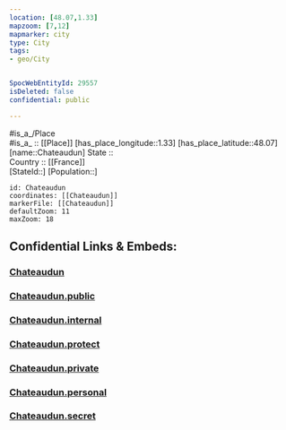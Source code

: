 ```yaml
---
location: [48.07,1.33] 
mapzoom: [7,12] 
mapmarker: city 
type: City
tags:
- geo/City


SpocWebEntityId: 29557
isDeleted: false
confidential: public

---
```

#is_a_/Place  
#is_a_ :: [[Place]] 
[has_place_longitude::1.33] 
[has_place_latitude::48.07] 
[name::Chateaudun] 
State ::  
Country :: [[France]]  
[StateId::] 
[Population::] 



```leaflet
id: Chateaudun
coordinates: [[Chateaudun]] 
markerFile: [[Chateaudun]] 
defaultZoom: 11 
maxZoom: 18
```


## Confidential Links & Embeds: 

### [Chateaudun](/_Standards/Earth/Continent/Europe/Europe~West/France/regions~France/Val_de_Loire/departments~Val_de_Loire/Eure-et-Loir/communes~Eure-et-Loir/Châteaudun/cities~Châteaudun/Chateaudun.md) 

### [Chateaudun.public](/_public/Earth/Continent/Europe/Europe~West/France/regions~France/Val_de_Loire/departments~Val_de_Loire/Eure-et-Loir/communes~Eure-et-Loir/Châteaudun/cities~Châteaudun/Chateaudun.public.md) 

### [Chateaudun.internal](/_internal/Earth/Continent/Europe/Europe~West/France/regions~France/Val_de_Loire/departments~Val_de_Loire/Eure-et-Loir/communes~Eure-et-Loir/Châteaudun/cities~Châteaudun/Chateaudun.internal.md) 

### [Chateaudun.protect](/_protect/Earth/Continent/Europe/Europe~West/France/regions~France/Val_de_Loire/departments~Val_de_Loire/Eure-et-Loir/communes~Eure-et-Loir/Châteaudun/cities~Châteaudun/Chateaudun.protect.md) 

### [Chateaudun.private](/_private/Earth/Continent/Europe/Europe~West/France/regions~France/Val_de_Loire/departments~Val_de_Loire/Eure-et-Loir/communes~Eure-et-Loir/Châteaudun/cities~Châteaudun/Chateaudun.private.md) 

### [Chateaudun.personal](/_personal/Earth/Continent/Europe/Europe~West/France/regions~France/Val_de_Loire/departments~Val_de_Loire/Eure-et-Loir/communes~Eure-et-Loir/Châteaudun/cities~Châteaudun/Chateaudun.personal.md) 

### [Chateaudun.secret](/_secret/Earth/Continent/Europe/Europe~West/France/regions~France/Val_de_Loire/departments~Val_de_Loire/Eure-et-Loir/communes~Eure-et-Loir/Châteaudun/cities~Châteaudun/Chateaudun.secret.md)

